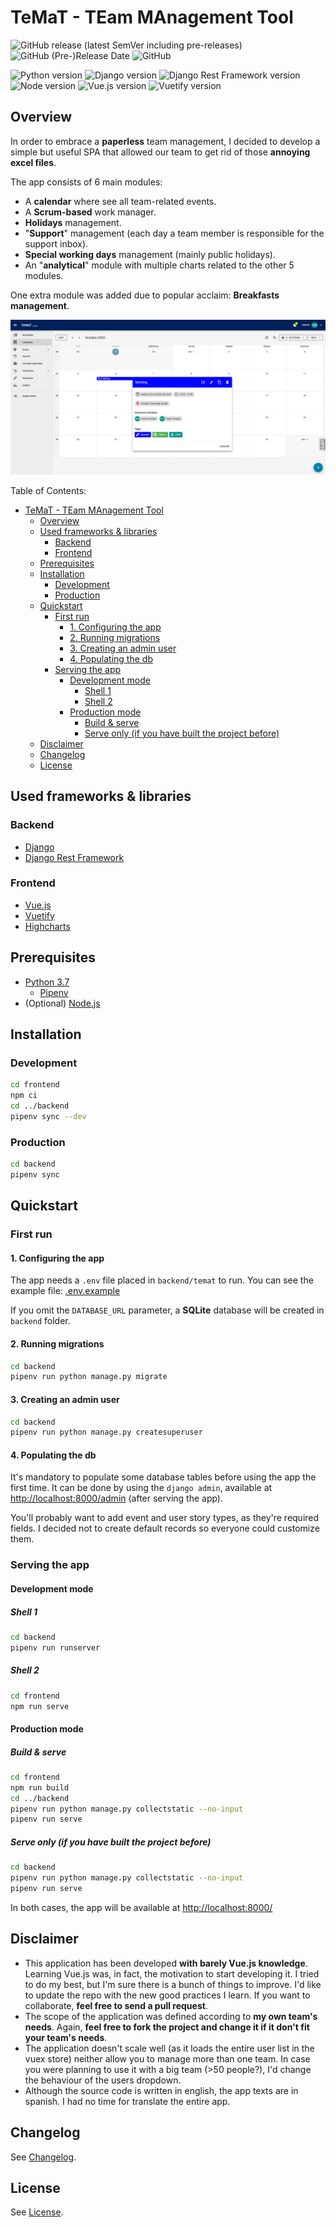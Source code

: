 # TeMaT - TEam MAnagement Tool

![GitHub release (latest SemVer including pre-releases)](https://img.shields.io/github/v/release/pablolmedorado/temat?include_prereleases&sort=semver)
![GitHub (Pre-)Release Date](https://img.shields.io/github/release-date-pre/pablolmedorado/temat)
![GitHub](https://img.shields.io/github/license/pablolmedorado/temat)

![Python version](https://img.shields.io/badge/Python-3.7-ffd343)
![Django version](https://img.shields.io/badge/Django-3.1-0c4b33)
![Django Rest Framework version](https://img.shields.io/badge/DRF-3.12-a30000)
![Node version](https://img.shields.io/badge/Node.js-12-026e00)
![Vue.js version](https://img.shields.io/badge/Vue.js-2.6-4fc08d)
![Vuetify version](https://img.shields.io/badge/Vuetify-2.3-1867c0)

## Overview

In order to embrace a **paperless** team management, I decided to develop a simple but useful SPA that allowed our team to get rid of those **annoying excel files**.

The app consists of 6 main modules:

- A **calendar** where see all team-related events.
- A **Scrum-based** work manager.
- **Holidays** management.
- "**Support**" management (each day a team member is responsible for the support inbox).
- **Special working days** management (mainly public holidays).
- An "**analytical**" module with multiple charts related to the other 5 modules.

One extra module was added due to popular acclaim: **Breakfasts management**.

![Screenshot](assets/img/calendar.png)

Table of Contents:

- [TeMaT - TEam MAnagement Tool](#temat---team-management-tool)
  - [Overview](#overview)
  - [Used frameworks & libraries](#used-frameworks--libraries)
    - [Backend](#backend)
    - [Frontend](#frontend)
  - [Prerequisites](#prerequisites)
  - [Installation](#installation)
    - [Development](#development)
    - [Production](#production)
  - [Quickstart](#quickstart)
    - [First run](#first-run)
      - [1. Configuring the app](#1-configuring-the-app)
      - [2. Running migrations](#2-running-migrations)
      - [3. Creating an admin user](#3-creating-an-admin-user)
      - [4. Populating the db](#4-populating-the-db)
    - [Serving the app](#serving-the-app)
      - [Development mode](#development-mode)
        - [Shell 1](#shell-1)
        - [Shell 2](#shell-2)
      - [Production mode](#production-mode)
        - [Build & serve](#build--serve)
        - [Serve only (if you have built the project before)](#serve-only-if-you-have-built-the-project-before)
  - [Disclaimer](#disclaimer)
  - [Changelog](#changelog)
  - [License](#license)

## Used frameworks & libraries

### Backend

- [Django](https://www.djangoproject.com/)
- [Django Rest Framework](https://www.django-rest-framework.org/)

### Frontend

- [Vue.js](https://vuejs.org/)
- [Vuetify](https://vuetifyjs.com/en/)
- [Highcharts](https://www.highcharts.com/)

## Prerequisites

- [Python 3.7](https://www.python.org/downloads/)
  - [Pipenv](https://pipenv.readthedocs.io/en/latest/)
- (Optional) [Node.js](https://nodejs.org/en/download/)

## Installation

### Development

```bash
cd frontend
npm ci
cd ../backend
pipenv sync --dev
```

### Production

```bash
cd backend
pipenv sync
```

## Quickstart

### First run

#### 1. Configuring the app

The app needs a ```.env``` file placed in ```backend/temat``` to run. You can see the example file: [.env.example](backend/temat/.env.example)

If you omit the ```DATABASE_URL``` parameter, a **SQLite** database will be created in ```backend``` folder.

#### 2. Running migrations

```bash
cd backend
pipenv run python manage.py migrate
```

#### 3. Creating an admin user

```bash
cd backend
pipenv run python manage.py createsuperuser
```

#### 4. Populating the db

It's mandatory to populate some database tables before using the app the first time. It can be done by using the ```django admin```, available at [http://localhost:8000/admin](http://localhost:8000/admin) (after serving the app).

You'll probably want to add event and user story types, as they're required fields. I decided not to create default records so everyone could customize them.

### Serving the app

#### Development mode

##### Shell 1

```bash
cd backend
pipenv run runserver
```

##### Shell 2

```bash
cd frontend
npm run serve
```

#### Production mode

##### Build & serve

```bash
cd frontend
npm run build
cd ../backend
pipenv run python manage.py collectstatic --no-input
pipenv run serve
```

##### Serve only (if you have built the project before)

```bash
cd backend
pipenv run python manage.py collectstatic --no-input
pipenv run serve
```

In both cases, the app will be available at [http://localhost:8000/](http://localhost:8000/)

## Disclaimer

- This application has been developed **with barely Vue.js knowledge**. Learning Vue.js was, in fact, the motivation to start developing it. I tried to do my best, but I'm sure there is a bunch of things to improve. I'd like to update the repo with the new good practices I learn. If you want to collaborate, **feel free to send a pull request**.
- The scope of the application was defined according to **my own team's needs**. Again, **feel free to fork the project and change it if it don't fit your team's needs**.
- The application doesn't scale well (as it loads the entire user list in the vuex store) neither allow you to manage more than one team. In case you were planning to use it with a big team (>50 people?), I'd change the behaviour of the users dropdown.
- Although the source code is written in english, the app texts are in spanish. I had no time for translate the entire app.

## Changelog

See [Changelog](CHANGELOG.md).

## License

See [License](LICENSE.md).

